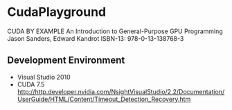 # CudaPlayground
CUDA BY EXAMPLE 
An Introduction to General-Purpose GPU Programming
Jason Sanders, Edward Kandrot
ISBN-13: 978-0-13-138768-3

## Development Environment
- Visual Studio 2010
- CUDA 7.5
http://http.developer.nvidia.com/NsightVisualStudio/2.2/Documentation/UserGuide/HTML/Content/Timeout_Detection_Recovery.htm

